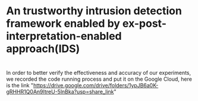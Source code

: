 # An trustworthy intrusion detection framework enabled by ex-post-interpretation-enabled approach(IDS)
# 
In order to better verify the effectiveness and accuracy of our experiments, we recorded the code running process and put it on the Google Cloud, here is the link "https://drive.google.com/drive/folders/1ypJB6a0K-gRHHR1Q0An9ItreU-5lnBka?usp=share_link"
